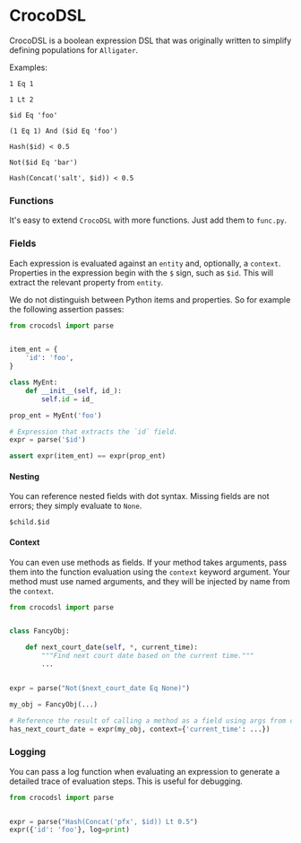 # CrocoDSL

CrocoDSL is a boolean expression DSL that was originally written to simplify defining populations for `Alligater`.

Examples:

```
1 Eq 1

1 Lt 2

$id Eq 'foo'

(1 Eq 1) And ($id Eq 'foo')

Hash($id) < 0.5

Not($id Eq 'bar')

Hash(Concat('salt', $id)) < 0.5
```

### Functions

It's easy to extend `CrocoDSL` with more functions.
Just add them to `func.py`.

### Fields

Each expression is evaluated against an `entity` and, optionally, a `context`.
Properties in the expression begin with the `$` sign, such as `$id`.
This will extract the relevant property from `entity`.

We do not distinguish between Python items and properties.
So for example the following assertion passes:

```py
from crocodsl import parse


item_ent = {
    'id': 'foo',
}

class MyEnt:
    def __init__(self, id_):
        self.id = id_

prop_ent = MyEnt('foo')

# Expression that extracts the `id` field.
expr = parse('$id')

assert expr(item_ent) == expr(prop_ent)
```

#### Nesting

You can reference nested fields with dot syntax.
Missing fields are not errors; they simply evaluate to `None`.

```
$child.$id
```

#### Context

You can even use methods as fields.
If your method takes arguments, pass them into the function evaluation using the `context` keyword argument.
Your method must use named arguments, and they will be injected by name from the `context`.

```py
from crocodsl import parse


class FancyObj:

    def next_court_date(self, *, current_time):
        """Find next court date based on the current time."""
        ...


expr = parse("Not($next_court_date Eq None)")

my_obj = FancyObj(...)

# Reference the result of calling a method as a field using args from context.
has_next_court_date = expr(my_obj, context={'current_time': ...})
```

### Logging

You can pass a log function when evaluating an expression to generate a detailed trace of evaluation steps.
This is useful for debugging.

```py
from crocodsl import parse


expr = parse("Hash(Concat('pfx', $id)) Lt 0.5")
expr({'id': 'foo'}, log=print)
```
